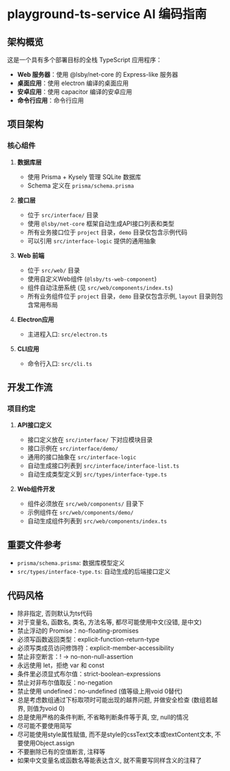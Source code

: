 # playground-ts-service AI 编码指南

## 架构概览

这是一个具有多个部署目标的全栈 TypeScript 应用程序：

- **Web 服务器**：使用 @lsby/net-core 的 Express-like 服务器
- **桌面应用**：使用 electron 编译的桌面应用
- **安卓应用**：使用 capacitor 编译的安卓应用
- **命令行应用**：命令行应用

## 项目架构

### 核心组件

1. **数据库层**
   - 使用 Prisma + Kysely 管理 SQLite 数据库
   - Schema 定义在 `prisma/schema.prisma`

2. **接口层**
   - 位于 `src/interface/` 目录
   - 使用 `@lsby/net-core` 框架自动生成API接口列表和类型
   - 所有业务接口位于 `project` 目录，`demo` 目录仅包含示例代码
   - 可以引用 `src/interface-logic` 提供的通用抽象

3. **Web 前端**
   - 位于 `src/web/` 目录
   - 使用自定义Web组件 (`@lsby/ts-web-component`)
   - 组件自动注册系统 (见 `src/web/components/index.ts`)
   - 所有业务组件位于 `project` 目录，`demo` 目录仅包含示例, `layout` 目录则包含常用布局

4. **Electron应用**
   - 主进程入口: `src/electron.ts`

5. **CLI应用**
   - 命令行入口: `src/cli.ts`

## 开发工作流

### 项目约定

1. **API接口定义**
   - 接口定义放在 `src/interface/` 下对应模块目录
   - 接口示例在 `src/interface/demo/`
   - 通用的接口抽象在 `src/interface-logic`
   - 自动生成接口列表到 `src/interface/interface-list.ts`
   - 自动生成类型定义到 `src/types/interface-type.ts`

2. **Web组件开发**
   - 组件必须放在 `src/web/components/` 目录下
   - 示例组件在 `src/web/components/demo/`
   - 自动生成组件列表到 `src/web/components/index.ts`

## 重要文件参考

- `prisma/schema.prisma`: 数据库模型定义
- `src/types/interface-type.ts`: 自动生成的后端接口定义

## 代码风格

- 除非指定, 否则默认为ts代码
- 对于变量名, 函数名, 类名, 方法名等, 都尽可能使用中文(没错, 是中文)
- 禁止浮动的 Promise：no-floating-promises
- 必须写函数返回类型：explicit-function-return-type
- 必须写类成员访问修饰符：explicit-member-accessibility
- 禁止非空断言：! → no-non-null-assertion
- 永远使用 let，拒绝 var 和 const
- 条件里必须显式布尔值：strict-boolean-expressions
- 禁止对非布尔值取反：no-negation
- 禁止使用 undefined：no-undefined (值等级上用void 0替代)
- 总是考虑数组通过下标取项时可能出现的越界问题, 并做安全检查 (数组若越界, 则值为void 0)
- 总是使用严格的条件判断, 不省略判断条件等于真, 空, null的情况
- 尽可能不要使用简写
- 尽可能使用style属性赋值, 而不是style的cssText文本或textContent文本, 不要使用Object.assign
- 不要删除已有的空值断言, 注释等
- 如果中文变量名或函数名等能表达含义, 就不需要写同样含义的注释了

